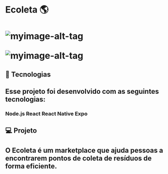 <H1>Ecoleta 🌎<H1> 
 
 ![myimage-alt-tag](https://raw.githubusercontent.com/rocketseat-education/nlw-01-booster/49f287c5f3348a11f6aa42fcc420c55b70d07f09/.github/ecoleta.svg)


![myimage-alt-tag](https://raw.githubusercontent.com/rocketseat-education/nlw-01-booster/master/.github/ecoleta.png)

<H2>🚀 Tecnologias<H2>
Esse projeto foi desenvolvido com as seguintes tecnologias:
<H3>
Node.js
React
React Native
Expo
<H3>

<H2>💻 Projeto<H2>
O Ecoleta é um marketplace que ajuda pessoas a encontrarem pontos de coleta de resíduos de forma eficiente.
